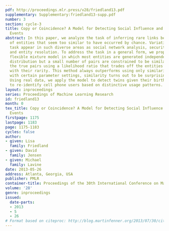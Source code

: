 ```yaml
---
pdf: http://proceedings.mlr.press/v28/friedland13.pdf
supplementary: Supplementary:friedland13-supp.pdf
number: 3
section: cycle-3
title: Copy or Coincidence? A Model for Detecting Social Influence and Duplication
  Events
abstract: In this paper, we analyze the task of inferring rare links between pairs
  of entities that seem too similar to have occurred by chance. Variations of this
  task appear in such diverse areas as social network analysis, security, fraud detection,
  and entity resolution. To address the task in a general form, we propose a simple,
  flexible mixture model in which most entities are generated independently from a
  distribution but a small number of pairs are constrained to be similar. We predict
  the true pairs using a likelihood ratio that trades off the entities’ similarity
  with their rarity. This method always outperforms using only similarity; however,
  with certain parameter settings, similarity turns out to be surprisingly competitive.
  Using real data, we apply the model to detect twins given their birth weights and
  to re-identify cell phone users based on distinctive usage patterns.
layout: inproceedings
series: Proceedings of Machine Learning Research
id: friedland13
month: 0
tex_title: Copy or Coincidence? A Model for Detecting Social Influence and Duplication
  Events
firstpage: 1175
lastpage: 1183
page: 1175-1183
cycles: false
author:
- given: Lisa
  family: Friedland
- given: David
  family: Jensen
- given: Michael
  family: Lavine
date: 2013-05-26
address: Atlanta, Georgia, USA
publisher: PMLR
container-title: Proceedings of the 30th International Conference on Machine Learning
volume: '28'
genre: inproceedings
issued:
  date-parts:
  - 2013
  - 5
  - 26
# Format based on citeproc: http://blog.martinfenner.org/2013/07/30/citeproc-yaml-for-bibliographies/
---
```

